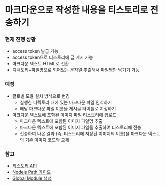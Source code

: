# 마크다운으로 작성한 내용을 티스토리로 전송하기

### 현재 진행 상황
* access token 발급 가능
* access token으로 티스토리에 글 게시 가능
* 마크다운 텍스트 HTML로 전환
* 디렉토리+파일명으로 되어있는 문자열 추출해서 파일명만 남기기 가능

### 예정
* 글로벌 모듈 설치 방식으로 변경
  - 실행한 디렉토리 내에 있는 마크다운 파일 인식하기
  - 해당 마크다운 파일 이름을 게시글 타이틀로 지정하기
* 마크다운 텍스트에 포함된 이미지 파일 티스토리에 업로드
  - 마크다운 텍스트에 포함된 이미지 파일명 추출
  - 마크다운 텍스트에 포함된 이미지 파일들 추출하여 티스토리에 전송
  - 전송하여 나온 결과 (즉, 티스토리에 저장된 이미지의 이름)을 마크다운 텍스트의 기존 이미지 코드와 교체
  
### 참고
* [티스토리 API](http://www.tistory.com/guide/api/post)
* [Nodejs Path 가이드](https://nodejs.org/api/path.html#path_windows_vs_posix)
* [Global Module 생성](https://bretkikehara.wordpress.com/2013/05/02/nodejs-creating-your-first-global-module/)